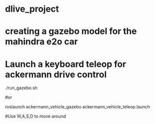 # dlive_project
# creating a gazebo model for the mahindra e2o car

# Launch a keyboard teleop for ackermann drive control
./run_gazebo.sh

#or

roslaunch ackermann_vehicle_gazebo ackermann_vehicle_teleop.launch

#Use W,A,S,D to move around 
